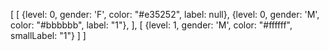 [
  [
    {level: 0, gender: 'F', color: "#e35252", label: null},
    {level: 0, gender: 'M', color: "#bbbbbb", label: "1"},
  ],
  [
    {level: 1, gender: 'M', color: "#ffffff", smallLabel: "1"}
  ]
]
